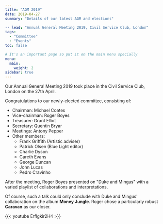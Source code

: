```yaml
---
title: "AGM 2019"
date: 2019-04-27
summary: "Details of our latest AGM and elections"

-- lead: "Annual General Meeting 2019, Civil Service Club, London"
tags:
  - "Committee"
  - "Events"
toc: false

# It's an important page so put it on the main menu specially
menu:
  main:
    weight: 2
sidebar: true
---
```


Our Annual General Meeting 2019 took place in the Civil Service Club, London on the 27th April.

Congratulations to our newly-elected committee, consisting of:

* Chairman: Michael Coates
* Vice-chairman: Roger Boyes
* Treasurer: Grant Elliot
* Secretary: Quentin Bryar
* Meetings: Antony Pepper
* Other members:
  * Frank Griffith (Artistic adviser)
  * Patrick Olsen (Blue Light editor)
  * Charlie Dyson
  * Gareth Evans
  * George Duncan
  * John Lucas
  * Pedro Cravinho

After the meeting, Roger Boyes presented on "Duke and Mingus" with a varied playlist of collaborations and interpretations.

Of course, such a talk could only conclude with Duke and Mingus' collaboration on the album **Money Jungle**. Roger chose a particularly robust **Caravan** as our closer.

{{< youtube Erflgkir2H4 >}}

&nbsp;

